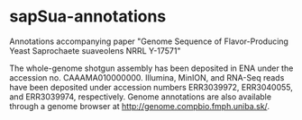 # sapSua-annotations
Annotations accompanying paper "Genome Sequence of Flavor-Producing Yeast Saprochaete suaveolens NRRL Y-17571"

The whole-genome shotgun assembly has been deposited in ENA under the accession no. CAAAMA010000000. Illumina, MinION, and RNA-Seq reads have been deposited under accession numbers ERR3039972, ERR3040055, and ERR3039974, respectively. Genome annotations are also available through a genome browser at http://genome.compbio.fmph.uniba.sk/.

